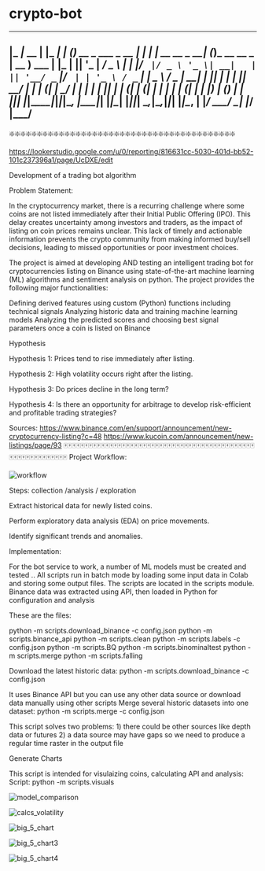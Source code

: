   # crypto-bot
-------------------------------------------------------------------------------------------------------      

|_ _|_ __ | |_ ___| | (_) __ _  ___ _ __ | |_  |_   _| __ __ _  __| (_)_ __   __ _  | __ )  ___ | |_
 | || '_ \| __/ _ \ | | |/ _` |/ _ \ '_ \| __|   | || '__/ _` |/ _` | | '_ \ / _` | |  _ \ / _ \| __|
 | || | | | ||  __/ | | | (_| |  __/ | | | |_    | || | | (_| | (_| | | | | | (_| | | |_) | (_) | |_ 
|___|_| |_|\__\___|_|_|_|\__, |\___|_| |_|\__|   |_||_|  \__,_|\__,_|_|_| |_|\__, | |____/ \___/ \__|
                         |___/                                               |___/                   
-------------------------------------------------------------------------------------------------------
❇️❇️❇️❇️❇️❇️❇️❇️❇️❇️❇️❇️❇️❇️❇️❇️❇️❇️❇️❇️❇️❇️❇️❇️❇️❇️❇️❇️❇️❇️❇️❇️❇️❇️❇️❇️❇️❇️❇️❇️❇️

https://lookerstudio.google.com/u/0/reporting/816631cc-5030-401d-bb52-101c237396a1/page/UcDXE/edit    

Development of a trading bot algorithm

Problem Statement:

In the cryptocurrency market, there is a recurring challenge where some coins are not listed immediately after their Initial Public Offering (IPO). This delay creates uncertainty among investors and traders, as the impact of listing on coin prices remains unclear. This lack of timely and actionable information prevents the crypto community from making informed buy/sell decisions, leading to missed opportunities or poor investment choices.

The project is aimed at developing AND testing an intelligent trading bot for  cryptocurrencies listing on Binance  using state-of-the-art machine learning (ML) algorithms and sentiment analysis on python. The project provides the following major functionalities:

Defining derived features using custom (Python) functions including technical signals
Analyzing historic data and training machine learning models 
Analyzing the predicted scores and choosing best signal parameters once a coin is listed on Binance


Hypothesis

Hypothesis 1: Prices tend to rise immediately after listing.

Hypothesis 2: High volatility occurs right after the listing.

Hypothesis 3: Do prices decline in the long term?

Hypothesis 4: Is there an opportunity for arbitrage to develop risk-efficient and profitable trading strategies?

Sources:
https://www.binance.com/en/support/announcement/new-cryptocurrency-listing?c=48
https://www.kucoin.com/announcement/new-listings/page/93
🀄🀄🀄🀄🀄🀄🀄🀄🀄🀄🀄🀄🀄🀄🀄🀄🀄🀄🀄🀄🀄🀄🀄🀄🀄🀄🀄🀄🀄🀄🀄🀄🀄🀄🀄🀄🀄🀄🀄🀄🀄🀄🀄🀄🀄🀄🀄🀄🀄🀄🀄🀄🀄🀄🀄🀄🀄🀄🀄🀄
Project Workflow:

![workflow](https://github.com/user-attachments/assets/026a7e32-46f0-4f05-a17d-5b95871a6c1f)


Steps:
collection /analysis / exploration

Extract historical data for newly listed coins.

Perform exploratory data analysis (EDA) on price movements.

Identify significant trends and anomalies.

Implementation:

For the bot service to work, a number of ML models must be created and tested .. All scripts run in batch mode by loading some input data in Colab and storing some output files. The scripts are located in the scripts module. Binance data was extracted using API, then loaded in Python for configuration and analysis

These are the files:

python -m scripts.download_binance -c config.json
python -m scripts.binance_api
python -m scripts.clean
python -m scripts.labels -c config.json
python -m scripts.BQ
python -m scripts.binominaltest
python -m scripts.merge
python -m scripts.falling


Download the latest historic data: python -m scripts.download_binance -c config.json

It uses Binance API but you can use any other data source or download data manually using other scripts
Merge several historic datasets into one dataset: python -m scripts.merge -c config.json

This script solves two problems: 1) there could be other sources like depth data or futures 2) a data source may have gaps so we need to produce a regular time raster in the output file

Generate Charts

This script is intended for visulaizing coins, calculating API and analysis:
Script: python -m scripts.visuals


![model_comparison](https://github.com/user-attachments/assets/f1decd05-652e-4392-a5df-449ce31d154c)


![calcs_volatility](https://github.com/user-attachments/assets/1b70f7bb-8320-449a-854c-39733e8d23f5)


![big_5_chart](https://github.com/user-attachments/assets/a777c0ad-78fd-4197-8f8a-73c0438b04ff)





![big_5_chart3](https://github.com/user-attachments/assets/136a24bd-081f-49de-b3b8-7fec7f07c259)


![big_5_chart4](https://github.com/user-attachments/assets/08571bd0-f190-4c11-ac97-2d9435d2100c)



